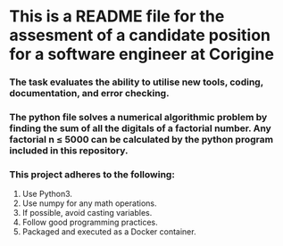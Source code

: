 # This is a README file for the assesment of a candidate position for a software engineer at Corigine

### The task evaluates the ability to utilise new tools, coding, documentation, and error checking.

### The python file solves a numerical algorithmic problem by finding the sum of all the digitals of a factorial number. Any factorial n ≤ 5000 can be calculated by the python program included in this repository.

### This project adheres to the following:
1. Use Python3.
2. Use numpy for any math operations.
3. If possible, avoid casting variables.
4. Follow good programming practices.
5. Packaged and executed as a Docker container.
